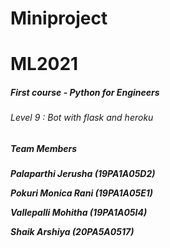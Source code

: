 # Miniproject
# ML2021
##### First course - Python for Engineers
###### Level 9 : Bot with flask and heroku


##### Team Members
***Palaparthi Jerusha (19PA1A05D2)***

***Pokuri Monica Rani (19PA1A05E1)***

***Vallepalli Mohitha (19PA1A05I4)***

***Shaik Arshiya (20PA5A0517)***
